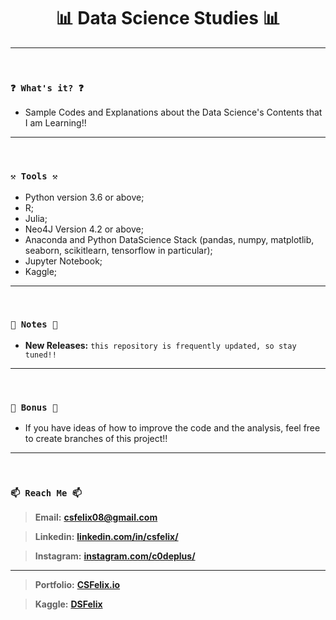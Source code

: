 <h1 align="center">📊 Data Science Studies 📊</h1>

----
<br>

### `❓ What's it? ❓`

* Sample Codes and Explanations about the Data Science's Contents that I am Learning!!

----
<br>

### `⚒️ Tools ⚒️`

* Python version 3.6 or above;
* R;
* Julia;
* Neo4J Version 4.2 or above;
* Anaconda and Python DataScience Stack (pandas, numpy, matplotlib, seaborn, scikitlearn, tensorflow in particular);
* Jupyter Notebook;
* Kaggle;

----
<br>

### `📝 Notes 📝`

* **New Releases:** `this repository is frequently updated, so stay tuned!!`


----
<br>

### `🎁 Bonus 🎁`

* If you have ideas of how to improve the code and the analysis, feel free to create branches of this project!!

----
<br>

### `📫 Reach Me 📫`

> **Email:** **[csfelix08@gmail.com](mailto:csfelix08@gmail.com?)**

> **Linkedin:** **[linkedin.com/in/csfelix/](https://www.linkedin.com/in/csfelix/)**

> **Instagram:** **[instagram.com/c0deplus/](https://www.instagram.com/c0deplus/)**

----

> **Portfolio:** **[CSFelix.io](https://csfelix.github.io/)**

> **Kaggle:** **[DSFelix](https://www.kaggle.com/dsfelix)**
